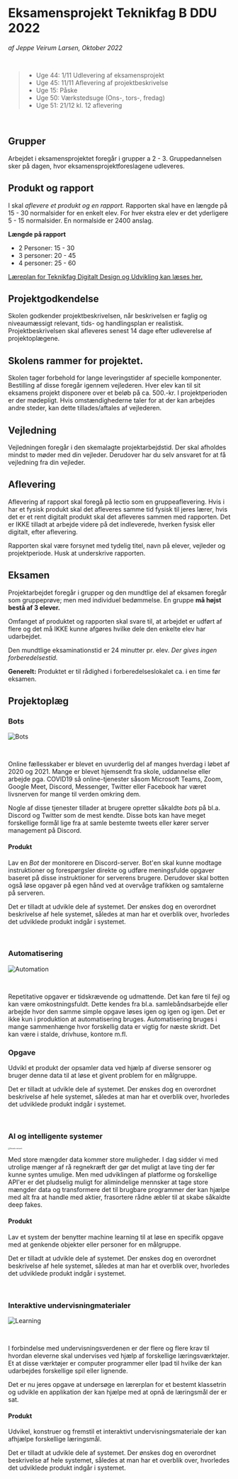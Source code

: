 # Eksamensprojekt Teknikfag B DDU 2022

*af Jeppe Veirum Larsen, Oktober 2022*

<br>

> - Uge 44: 1/11 Udlevering af eksamensprojekt
> - Uge 45: 11/11 Aflevering af projektbeskrivelse
> - Uge 15: Påske
> - Uge 50: Værkstedsuge (Ons-, tors-, fredag)
> - Uge 51: 21/12 kl. 12 aflevering

<br>



## Grupper

Arbejdet i eksamensprojektet foregår i grupper a 2 - 3. Gruppedannelsen sker på dagen, hvor eksamensprojektforeslagene udleveres. 

## Produkt og rapport
I skal *aflevere et produkt og en rapport.* Rapporten skal have en længde på 15 - 30 normalsider for en enkelt elev. For hver ekstra elev er det yderligere 5 - 15 normalsider. En normalside er 2400 anslag.

**Længde på rapport**

- 2 Personer: 15 - 30
- 3 personer: 20 - 45
- 4 personer: 25 - 60

[Læreplan for Teknikfag Digitalt Design og Udvikling kan læses her.](https://www.uvm.dk/-/media/filer/uvm/udd/gym/pdf18/jun/180627-teknikfag-b-digitalt-design-og-udvikling-eux-august-2018.pdf)



## Projektgodkendelse

Skolen godkender projektbeskrivelsen, når beskrivelsen er faglig og niveaumæssigt relevant, tids- og handlingsplan er realistisk. Projektbeskrivelsen skal afleveres senest 14 dage efter udleverelse af projektoplægene.



## Skolens rammer for projektet.

Skolen tager forbehold for lange leveringstider af specielle komponenter.
 Bestilling af disse foregår igennem vejlederen.
 Hver elev kan til sit eksamens projekt disponere over et beløb på ca. 500.-kr.
 I projektperioden er der mødepligt. Hvis omstændighederne taler for at der kan arbejdes andre steder, kan dette tillades/aftales af vejlederen.

## Vejledning

Vejledningen foregår i den skemalagte projektarbejdstid. Der skal afholdes mindst to møder med din vejleder. Derudover har du selv ansvaret for at få vejledning fra din vejleder.



## Aflevering

Aflevering af rapport skal foregå på lectio som en gruppeaflevering. Hvis i har et fysisk produkt skal det afleveres samme tid fysisk til jeres lærer, hvis det er et rent digitalt produkt skal det afleveres sammen med rapporten. Det er IKKE tilladt at arbejde videre på det indleverede, hverken fysisk eller digitalt, efter aflevering.

Rapporten skal være forsynet med tydelig titel, navn på elever, vejleder og projektperiode. Husk at underskrive rapporten.

## Eksamen

Projektarbejdet foregår i grupper og den mundtlige del af eksamen foregår som gruppeprøve; men med individuel bedømmelse. En gruppe **må højst bestå af 3 elever.**

Omfanget af produktet og rapporten skal svare til, at arbejdet er udført af flere og det må IKKE kunne afgøres hvilke dele den enkelte elev har udarbejdet.

Den mundtlige eksaminationstid er 24 minutter pr. elev. *Der gives ingen forberedelsestid.*

**Generelt:**
 Produktet er til rådighed i forberedelseslokalet ca. i en time før eksamen.



## Projektoplæg

### Bots

![Bots](https://elifeportugal.com/wp-content/uploads/2018/09/bots.jpg)

<br>

Online fællesskaber er blevet en uvurderlig del af manges hverdag i løbet af 2020 og 2021. Mange er blevet hjemsendt fra skole, uddannelse eller arbejde pga. COVID19 så online-tjenester såsom Microsoft Teams, Zoom, Google Meet, Discord, Messenger, Twitter eller Facebook har været livsnerven for mange til verden omkring dem.

Nogle af disse tjenester tillader at brugere opretter såkaldte *bots*  på bl.a. Discord og Twitter som de mest kendte. Disse bots kan have meget forskellige formål lige fra at samle bestemte tweets eller kører server management på Discord. 

#### Produkt

Lav en *Bot* der monitorere en Discord-server. Bot'en skal kunne modtage instruktioner og forespørgsler direkte og udføre meningsfulde opgaver baseret på disse instruktioner for serverens brugere. Derudover skal botten også løse opgaver på egen hånd ved at overvåge trafikken og samtalerne på serveren.

Det er tilladt at udvikle dele af systemet. Der ønskes dog en overordnet beskrivelse af hele systemet, således at man har et overblik over, hvorledes det udviklede produkt indgår i systemet.

<br>

### Automatisering

![Automation](https://1stplace.dk/media/1191/marketing-automation.jpg)

<br>

Repetitative opgaver er tidskrævende og udmattende. Det kan føre til fejl og kan være omkostningsfuldt. Dette kendes fra bl.a. samlebåndsarbejde eller arbejde hvor den samme simple opgave løses igen og igen og igen. Det er ikke kun i produktion at automatisering bruges. Automatisering bruges i mange sammenhænge hvor forskellig data er vigtig for næste skridt. Det kan være i stalde, drivhuse, kontore m.fl. 

### Opgave

Udvikl et produkt der opsamler data ved hjælp af diverse sensorer og bruger denne data til at løse et givent problem for en målgruppe.

Det er tilladt at udvikle dele af systemet. Der ønskes dog en overordnet beskrivelse af hele systemet, således at man har et overblik over, hvorledes det udviklede produkt indgår i systemet.

<br>

### AI og intelligente systemer

<img src="https://miro.medium.com/max/6000/1*jsmEpb9mTHvWgat2qpGgQA.png" alt="Neurale netværk" style="zoom: 25%;" />

Med store mængder data kommer store muligheder. I dag sidder vi med utrolige mænger af rå regnekræft der gør det muligt at lave ting der før kunne syntes umulige. Men med udviklingen af platforme og forskellige API'er er det pludselig muligt for alimindelige mennsker at tage store mængder data og transformere det til brugbare programmer der kan hjælpe med alt fra at handle med aktier, frasortere rådne æbler til at skabe såkaldte deep fakes.  

#### Produkt

Lav et system der benytter machine learning til at løse en specifik opgave med at genkende objekter eller personer for en målgruppe.

Det er tilladt at udvikle dele af systemet. Der ønskes dog en overordnet beskrivelse af hele systemet, således at man har et overblik over, hvorledes det udviklede produkt indgår i systemet.

<br>

### Interaktive undervisningmaterialer

![Learning](https://www.viewsonic.com/library/wp-content/uploads/2019/04/LB0041-1-c-1024x576.jpg)

<br>

I forbindelse med undervisningsverdenen er der flere og flere krav til hvordan eleverne skal undervises ved hjælp af forskellige læringsværktøjer.  Et at disse værktøjer er computer programmer eller Ipad til hvilke der kan udarbejdes forskellige spil eller lignende.

Det er nu jeres opgave at undersøge en lærerplan for et bestemt klassetrin og udvikle en applikation der kan hjælpe med at opnå de læringsmål der er sat.

#### Produkt

Udvikel, konstruer og fremstil et interaktivt undervisningsmateriale der kan afhjælpe forskellige læringsmål.

Det er tilladt at udvikle dele af systemet. Der ønskes dog en overordnet beskrivelse af hele systemet, således at man har et overblik over, hvorledes det udviklede produkt indgår i systemet.











